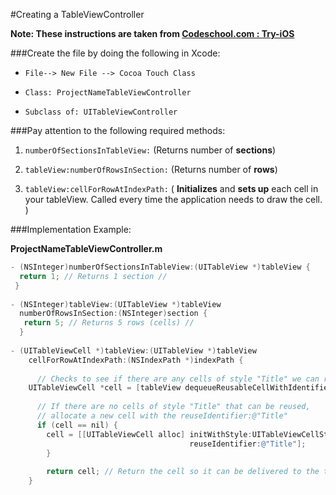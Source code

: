 #Creating a TableViewController

**Note: These instructions are taken from [Codeschool.com : Try-iOS](https://www.codeschool.com/courses/try-ios)**


###Create the file by doing the following in Xcode:

* ```File--> New File --> Cocoa Touch Class```

 *  ```Class: ProjectNameTableViewController```
 * ```Subclass of: UITableViewController```

###Pay attention to the following required methods:

1. `numberOfSectionsInTableView:`
 (Returns number of **sections**)
 
2. `tableView:numberOfRowsInSection:`
 (Returns number of **rows**)

3. `tableView:cellForRowAtIndexPath:`
( **Initializes** and **sets up** each cell in your tableView. Called every time the application needs to draw the cell. )


###Implementation Example:

**ProjectNameTableViewController.m**
```Objective-C
- (NSInteger)numberOfSectionsInTableView:(UITableView *)tableView {
  return 1; // Returns 1 section //
 }
 
- (NSInteger)tableView:(UITableView *)tableView
  numberOfRowsInSection:(NSInteger)section {
   return 5; // Returns 5 rows (cells) //
  }
  
- (UITableViewCell *)tableView:(UITableView *)tableView
    cellForRowAtIndexPath:(NSIndexPath *)indexPath {
    
      // Checks to see if there are any cells of style "Title" we can reuse //
    UITableViewCell *cell = [tableView dequeueReusableCellWithIdentifier:@"Title"];
    
      // If there are no cells of style "Title" that can be reused, 
      // allocate a new cell with the reuseIdentifier:@"Title"
      if (cell == nil) {
        cell = [[UITableViewCell alloc] initWithStyle:UITableViewCellStyleDefault
                                        reuseIdentifier:@"Title"];
        } 
        
        return cell; // Return the cell so it can be delivered to the table //
    }
```











